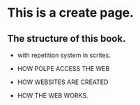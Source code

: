 # This is a create page.
## The structure of this book.
- with repetition system in scrites.



- HOW POLPE ACCESS THE WEB
- HOW WEBSITES ARE CREATED
- HOW THE WEB WORKS.
